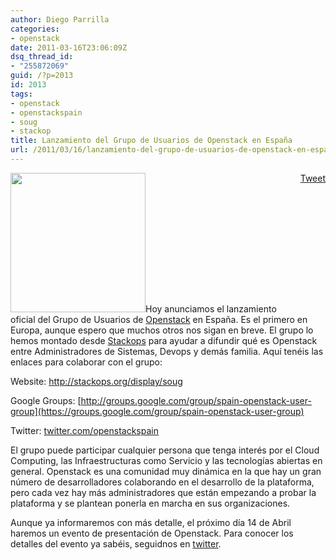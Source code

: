 ```yaml
---
author: Diego Parrilla
categories:
- openstack
date: 2011-03-16T23:06:09Z
dsq_thread_id:
- "255872069"
guid: /?p=2013
id: 2013
tags:
- openstack
- openstackspain
- soug
- stackop
title: Lanzamiento del Grupo de Usuarios de Openstack en España
url: /2011/03/16/lanzamiento-del-grupo-de-usuarios-de-openstack-en-espana/
---
```


<div style="float: right; margin-left: 10px;">
  <a href="https://twitter.com/share" class="twitter-share-button" data-via="nubeblog" data-hashtags="openstack,openstackspain,soug,stackop" data-count="vertical" data-url="/2011/03/16/lanzamiento-del-grupo-de-usuarios-de-openstack-en-espana/">Tweet</a>
</div>

[<img class="alignright size-full wp-image-1964" title="OpenStackLogo_270x279" src="/wp-content/uploads/OpenStackLogo_270x279.jpg" alt="" width="216" height="223" />](/wp-content/uploads/OpenStackLogo_270x279.jpg)Hoy anunciamos el lanzamiento oficial del Grupo de Usuarios de [Openstack](http://www.openstack.org) en España. Es el primero en Europa, aunque espero que muchos otros nos sigan en breve. El grupo lo hemos montado desde [Stackops](http://www.stackops.com) para ayudar a difundir qué es Openstack entre Administradores de Sistemas, Devops y demás familia. Aquí tenéis las enlaces para colaborar con el grupo:

Website: <http://stackops.org/display/soug>

Google Groups: [http://groups.google.com/group/spain-openstack-user-group](https://groups.google.com/group/spain-openstack-user-group)

Twitter: [twitter.com/openstackspain](http://twitter.com/openstackspain)

El grupo puede participar cualquier persona que tenga interés por el Cloud Computing, las Infraestructuras como Servicio y las tecnologías abiertas en general. Openstack es una comunidad muy dinámica en la que hay un gran número de desarrolladores colaborando en el desarrollo de la plataforma, pero cada vez hay más administradores que están empezando a probar la plataforma y se plantean ponerla en marcha en sus organizaciones.

Aunque ya informaremos con más detalle, el próximo día 14 de Abril haremos un evento de presentación de Openstack. Para conocer los detalles del evento ya sabéis, seguidnos en [twitter](http://twitter.com/openstackspain).
